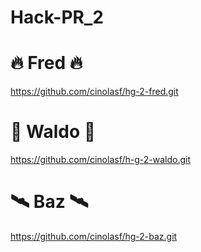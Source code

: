 # Hack-PR_2

# 🔥 Fred 🔥
https://github.com/cinolasf/hg-2-fred.git

# 🎱 Waldo 🎱

https://github.com/cinolasf/h-g-2-waldo.git

# 🛰️ Baz 🛰️

https://github.com/cinolasf/hg-2-baz.git
